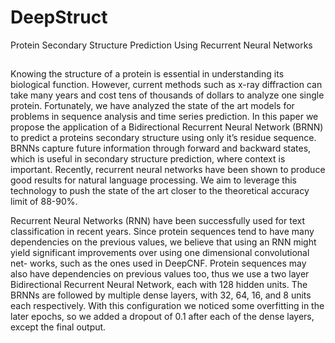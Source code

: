 # DeepStruct
Protein Secondary Structure Prediction Using Recurrent Neural Networks

## 
Knowing the structure of a protein is essential in understanding
its biological function. However, current methods such as
x-ray diffraction can take many years and cost tens of
thousands of dollars to analyze one single protein. Fortunately,
we have analyzed the state of the art models for problems in
sequence analysis and time series prediction. In this paper we
propose the application of a Bidirectional Recurrent Neural
Network (BRNN) to predict a proteins secondary structure
using only it’s residue sequence. BRNNs capture future
information through forward and backward states, which is
useful in secondary structure prediction, where context is
important. Recently, recurrent neural networks have been
shown to produce good results for natural language processing.
We aim to leverage this technology to push the state of the art
closer to the theoretical accuracy limit of 88-90%.


Recurrent Neural Networks (RNN) have been successfully
used for text classification in recent years. Since protein
sequences tend to have many dependencies on the previous
values, we believe that using an RNN might yield significant
improvements over using one dimensional convolutional net-
works, such as the ones used in DeepCNF. Protein sequences
may also have dependencies on previous values too, thus we
use a two layer Bidirectional Recurrent Neural Network, each
with 128 hidden units. The BRNNs are followed by multiple
dense layers, with 32, 64, 16, and 8 units each respectively.
With this configuration we noticed some overfitting in the later
epochs, so we added a dropout of 0.1 after each of the dense
layers, except the final output.

